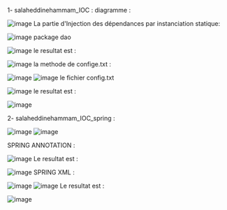 1- salaheddinehammam_IOC :
diagramme : 

![image](https://github.com/SalaheddineHammam/TP1_SD_Hammam_Salaheddine_IOC/assets/167249372/9f4ed715-00aa-4264-a4f5-b00d9b29fadc)
La partie d'Injection des dépendances par instanciation statique:

![image](https://github.com/SalaheddineHammam/TP1_SD_Hammam_Salaheddine_IOC/assets/167249372/f6379c03-8054-48d2-a7c9-33f02b482f03)
package dao

![image](https://github.com/SalaheddineHammam/TP1_SD_Hammam_Salaheddine_IOC/assets/167249372/4da21d85-5f50-4914-8c4e-83a12e1db78f)
le resultat est : 

![image](https://github.com/SalaheddineHammam/TP1_SD_Hammam_Salaheddine_IOC/assets/167249372/0ad8e598-142e-463d-b8d5-e5f10f0573d3)
la methode de confige.txt :

![image](https://github.com/SalaheddineHammam/TP1_SD_Hammam_Salaheddine_IOC/assets/167249372/60ffa109-24a4-408b-b1e5-c2b4157e0458)
![image](https://github.com/SalaheddineHammam/TP1_SD_Hammam_Salaheddine_IOC/assets/167249372/6b10b81f-725f-47d8-ac4e-d5542ddb1fa5)
le fichier config.txt

![image](https://github.com/SalaheddineHammam/TP1_SD_Hammam_Salaheddine_IOC/assets/167249372/7b8ce30a-c616-457f-b1e4-3594c2705372)
le resultat est :

![image](https://github.com/SalaheddineHammam/TP1_SD_Hammam_Salaheddine_IOC/assets/167249372/c650ad71-bf8e-438b-a682-53b2f752e468)

2- salaheddinehammam_IOC_spring :

![image](https://github.com/SalaheddineHammam/TP1_SD_Hammam_Salaheddine_IOC/assets/167249372/2d27bd31-1546-40dd-842b-6e7754022568)
![image](https://github.com/SalaheddineHammam/TP1_SD_Hammam_Salaheddine_IOC/assets/167249372/509bed6f-48b7-46af-94bd-37ac23e60d04)

SPRING ANNOTATION :

![image](https://github.com/SalaheddineHammam/TP1_SD_Hammam_Salaheddine_IOC/assets/167249372/e6c9e249-0034-4a0a-b52a-d27a36d9ba54)
Le resultat est : 

![image](https://github.com/SalaheddineHammam/TP1_SD_Hammam_Salaheddine_IOC/assets/167249372/19fb260f-d65e-44f3-8e7f-2c71a32a17a7)
SPRING XML : 

![image](https://github.com/SalaheddineHammam/TP1_SD_Hammam_Salaheddine_IOC/assets/167249372/fb8000c0-4d4a-4b90-8d9e-87ea5b1321f0)
![image](https://github.com/SalaheddineHammam/TP1_SD_Hammam_Salaheddine_IOC/assets/167249372/8e08b069-1f35-4f35-bc02-16e800be4c4c)
Le resultat est :

![image](https://github.com/SalaheddineHammam/TP1_SD_Hammam_Salaheddine_IOC/assets/167249372/ed81a047-2bb9-40e5-af33-a246de766234)


